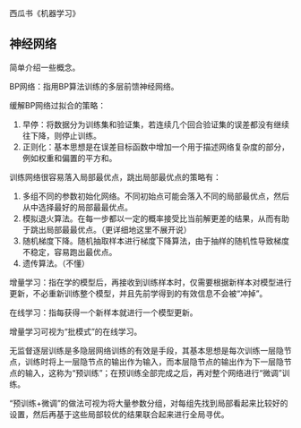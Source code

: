 西瓜书《机器学习》

## 神经网络

简单介绍一些概念。

BP网络：指用BP算法训练的多层前馈神经网络。

缓解BP网络过拟合的策略：

1. 早停：将数据分为训练集和验证集，若连续几个回合验证集的误差都没有继续往下降，则停止训练。
2. 正则化：基本思想是在误差目标函数中增加一个用于描述网络复杂度的部分，例如权重和偏置的平方和。



训练网络很容易落入局部最优点，跳出局部最优点的策略有：

1. 多组不同的参数初始化网络。不同初始点可能会落入不同的局部最优点，然后从中选择最好的局部最最优点。
2. 模拟退火算法。在每一步都以一定的概率接受比当前解更差的结果，从而有助于跳出局部最最优点。（更详细地这里不展开说）
3. 随机梯度下降。随机抽取样本进行梯度下降算法，由于抽样的随机性导致梯度不稳定，容易跑出最优点。
4. 遗传算法。（不懂）



增量学习：指在学的模型后，再接收到训练样本时，仅需要根据新样本对模型进行更新，不必重新训练整个模型，并且先前学得到的有效信息不会被“冲掉”。



在线学习：指每获得一个新样本就进行一个模型更新。



增量学习可视为“批模式”的在线学习。



无监督逐层训练是多隐层网络训练的有效是手段，其基本思想是每次训练一层隐节点，训练时将上一层隐节点的输出作为输入，而本层隐节点的输出作为下一层隐节点的输入，这称为“预训练”；在预训练全部完成之后，再对整个网络进行“微调”训练。



“预训练+微调”的做法可视为将大量参数分组，对每组先找到局部看起来比较好的设置，然后再基于这些局部较优的结果联合起来进行全局寻优。